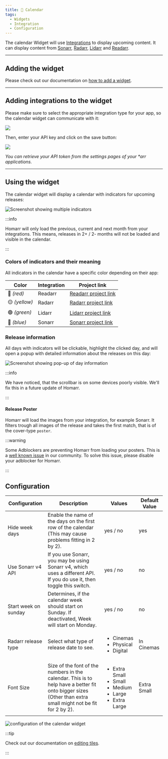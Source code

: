 ```yaml
---
title: 📆 Calendar
tags:
  - Widgets
  - Integration
  - Configuration
---
```



The calendar Widget will use [Integrations](/docs/integrations) to display upcoming content.
It can display content from [Sonarr](/docs/integrations#sonarr), [Radarr](/docs/integrations#radarr), [Lidarr](/docs/integrations#lidarr) and [Readarr](/docs/integrations#readarr).

---

## Adding the widget
Please check out our documentation on [how to add a widget](/docs/introduction/after-the-installation#adding-widgets).

---

## Adding integrations to the widget

Please make sure to select the appropriate integration type for your app, so the calendar widget can communicate with it:

![](./img/calendar/widget-calendar-integration-sonarr-example.webp)

Then, enter your API key and click on the save button:

![](./img/calendar/sonarr-configure-credentials.gif)

*You can retrieve your API token from the settings pages of your \*arr applications.*

---

## Using the widget

The calendar widget will display a calendar with indicators for upcoming releases:

![Screenshot showing multiple indicators](./img/calendar/widget-calendar-indicators.webp)

:::info

Homarr will only load the previous, current and next month from your integrations. This means, releases in 2+ / 2- months will not be loaded and visible in the calendar.

:::


### Colors of indicators and their meaning

All indicators in the calendar have a specific color depending on their app:

| Color         | Integration | Project link                                 |
| ------------- | ----------- | -------------------------------------------- |
| 🔴 *(red)*    | Readarr     | [Readarr project link](https://readarr.com/) |
| 🟡 *(yellow)* | Radarr      | [Radarr project link](https://radarr.video/) |
| 🟢 *(green)*  | Lidarr      | [Lidarr project link](https://lidarr.audio/) |
| 🔵 *(blue)*   | Sonarr      | [Sonarr project link](https://sonarr.tv/)    |

### Release information

All days with indicators will be clickable, highlight the clicked day, and will open a popup with detailed information about the releases on this day:

![Screenshot showing pop-up of day information](./img/calendar/widget-calendar-day-information.webp)

:::info

We have noticed, that the scrollbar is on some devices poorly visible.
We'll fix this in a future update of Homarr.

:::

#### Release Poster
Homarr will load the images from your integration, for example Sonarr.
It filters trough all images of the release and takes the first match, that is of the cover-type ``poster``.

:::warning

Some Adblockers are preventing Homarr from loading your posters. This is a [well known issue](/docs/community/known-issues.md) in our community. To solve this issue, please disable your adblocker for Homarr.

:::


## Configuration

| Configuration        | Description | Values | Default Value |
| -------------------- | ----------- | ------ | ------------- |
| Hide week days | Enable the name of the days on the first row of the calendar (This may cause problems fitting in 2 by 2). | yes / no | yes |
| Use Sonarr v4 API | If you use Sonarr, you may be using Sonarr v4, which uses a different API. If you do use it, then toggle this switch. | yes / no | no |
| Start week on sunday | Determines, if the calendar week should start on Sunday. If deactivated, Week will start on Monday. | yes / no | no |
| Radarr release type | Select what type of release date to see. | <ul><li>Cinemas</li><li>Physical</li><li>Digital</li></ul> | In Cinemas |
| Font Size | Size of the font of the numbers in the calendar. This is to help have a better fit onto bigger sizes (Other than extra small might not be fit for 2 by 2). | <ul><li>Extra Small</li><li>Small</li><li>Medium</li><li>Large</li><li>Extra Large</li></ul> | Extra Small |

![configuration of the calendar widget](./img/calendar/widget-calendar-configuration.webp)

:::tip

Check out our documentation on [editing tiles](/docs/introduction/after-the-installation#organizing-and-re-arranging-your-dashboard).

:::
